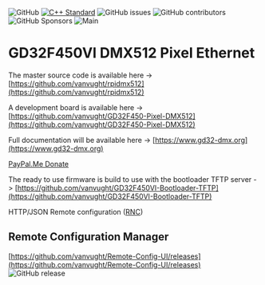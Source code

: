 ![GitHub](https://img.shields.io/github/license/vanvught/GD32F450VI-DMX512-PIXEL)
[![C++ Standard](https://img.shields.io/badge/C%2B%2B-20-blue.svg)](https://img.shields.io/badge/C%2B%2B-11%-blue.svg)
![GitHub issues](https://img.shields.io/github/issues-raw/vanvught/GD32F450VI-DMX512-PIXEL)
![GitHub contributors](https://img.shields.io/github/contributors/vanvught/GD32F450VI-DMX512-PIXEL)
![GitHub Sponsors](https://img.shields.io/github/sponsors/vanvught)
![Main](https://github.com/vanvught/GD32F450VI-DMX512-PIXEL/actions/workflows/c-cpp.yml/badge.svg?branch=main)

# GD32F450VI DMX512 Pixel Ethernet
The master source code is available here -> [https://github.com/vanvught/rpidmx512](https://github.com/vanvught/rpidmx512)

A development board is available here -> [https://github.com/vanvught/GD32F450-Pixel-DMX512](https://github.com/vanvught/GD32F450-Pixel-DMX512)

Full documentation will be available here -> [https://www.gd32-dmx.org](https://www.gd32-dmx.org)

[PayPal.Me Donate](https://paypal.me/AvanVught?locale.x=nl_NL)

The ready to use firmware is build to use with the bootloader TFTP server -> [https://github.com/vanvught/GD32F450VI-Bootloader-TFTP](https://github.com/vanvught/GD32F450VI-Bootloader-TFTP)

HTTP/JSON Remote configuration ([RNC](https://github.com/hippyau/rnc))

## Remote Configuration Manager
[https://github.com/vanvught/Remote-Config-UI/releases](https://github.com/vanvught/Remote-Config-UI/releases)<br>
<img alt="GitHub release" src="https://img.shields.io/github/v/release/vanvught/Remote-Config-UI">